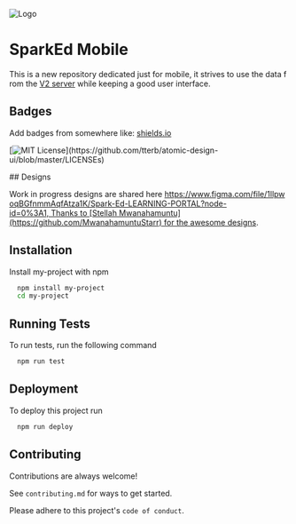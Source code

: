 
![Logo](https://avatars.githubusercontent.com/u/32548381?s=200&v=4)

    
# SparkEd Mobile

This is a new repository dedicated just for mobile, it strives to use the data from the [V2 server](https://github.com/sparkeduab/sparked) while keeping a good user interface. 



## Badges

Add badges from somewhere like: [shields.io](https://shields.io/)

[![MIT License](https://img.shields.io/apm/l/atomic-design-ui.svg?)](https://github.com/tterb/atomic-design-ui/blob/master/LICENSEs)

## Designs

Work in progress designs are shared here https://www.figma.com/file/1llpwoqBGfnmmAqfAtza1K/Spark-Ed-LEARNING-PORTAL?node-id=0%3A1, Thanks to [Stellah Mwanahamuntu](https://github.com/MwanahamuntuStarr) for the awesome designs.
  
## Installation 

Install my-project with npm

```bash 
  npm install my-project
  cd my-project
```
    
## Running Tests

To run tests, run the following command

```bash
  npm run test
```

  
## Deployment

To deploy this project run

```bash
  npm run deploy
```

  
## Contributing

Contributions are always welcome!

See `contributing.md` for ways to get started.

Please adhere to this project's `code of conduct`.

  